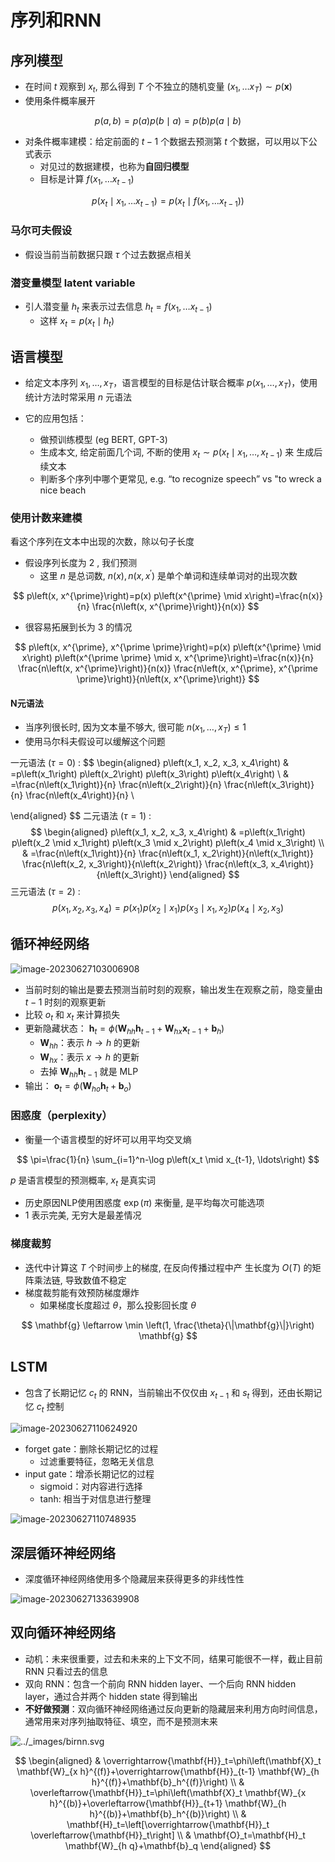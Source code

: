 # 序列和RNN

## 序列模型

- 在时间 $t$ 观察到 $x_t$, 那么得到 $T$ 个不独立的随机变量 $\left(x_1, \ldots x_T\right) \sim p(\mathbf{x})$
- 使用条件概率展开


$$
p(a, b)=p(a) p(b \mid a)=p(b) p(a \mid b)
$$


- 对条件概率建模：给定前面的 $t-1$ 个数据去预测第 $t$ 个数据，可以用以下公式表示
  - 对见过的数据建模，也称为**自回归模型**
  - 目标是计算 $f(x_1, \ldots x_{t-1})$


$$
p\left(x_t \mid x_1, \ldots x_{t-1}\right)=p\left(x_t \mid f\left(x_1, \ldots x_{t-1}\right)\right)
$$


### 马尔可夫假设

- 假设当前当前数据只跟 $\tau$ 个过去数据点相关

### 潜变量模型 latent variable

- 引人潜变量 $h_t$ 来表示过去信息 $h_t=f\left(x_1, \ldots x_{t-1}\right)$
  - 这样 $x_t=p\left(x_t \mid h_t\right)$

## 语言模型

- 给定文本序列 $x_1, \ldots, x_T$，语言模型的目标是估计联合概率 $p\left(x_1, \ldots, x_T\right)$，使用统计方法时常采用 $n$ 元语法

- 它的应用包括：
  - 做预训练模型 (eg BERT, GPT-3)
  - 生成本文, 给定前面几个词, 不断的使用 $x_t \sim p\left(x_t \mid x_1, \ldots, x_{t-1}\right)$ 来 生成后续文本
  - 判断多个序列中哪个更常见, e.g. “to recognize speech” vs "to wreck a nice beach

### 使用计数来建模

看这个序列在文本中出现的次数，除以句子长度

- 假设序列长度为 $2$ , 我们预测
  - 这里 $n$ 是总词数, $n(x), n\left(x, x^{\prime}\right)$ 是单个单词和连续单词对的出现次数


$$
p\left(x, x^{\prime}\right)=p(x) p\left(x^{\prime} \mid x\right)=\frac{n(x)}{n} \frac{n\left(x, x^{\prime}\right)}{n(x)}
$$


- 很容易拓展到长为 $3$ 的情况


$$
p\left(x, x^{\prime}, x^{\prime \prime}\right)=p(x) p\left(x^{\prime} \mid x\right) p\left(x^{\prime \prime} \mid x, x^{\prime}\right)=\frac{n(x)}{n} \frac{n\left(x, x^{\prime}\right)}{n(x)} \frac{n\left(x, x^{\prime}, x^{\prime \prime}\right)}{n\left(x, x^{\prime}\right)}
$$

#### N元语法

- 当序列很长时, 因为文本量不够大, 很可能 $n\left(x_1, \ldots, x_T\right) \leq 1$
- 使用马尔科夫假设可以缓解这个问题

一元语法 ($\tau = 0$) :
$$
\begin{aligned}
p\left(x_1, x_2, x_3, x_4\right) & =p\left(x_1\right) p\left(x_2\right) p\left(x_3\right) p\left(x_4\right) \\
& =\frac{n\left(x_1\right)}{n} \frac{n\left(x_2\right)}{n} \frac{n\left(x_3\right)}{n} \frac{n\left(x_4\right)}{n} \\

\end{aligned}
$$
二元语法 ($\tau = 1$) :
$$
\begin{aligned}
p\left(x_1, x_2, x_3, x_4\right) & =p\left(x_1\right) p\left(x_2 \mid x_1\right) p\left(x_3 \mid x_2\right) p\left(x_4 \mid x_3\right) \\
& =\frac{n\left(x_1\right)}{n} \frac{n\left(x_1, x_2\right)}{n\left(x_1\right)} \frac{n\left(x_2, x_3\right)}{n\left(x_2\right)} \frac{n\left(x_3, x_4\right)}{n\left(x_3\right)}
\end{aligned}
$$
三元语法  ($\tau = 2$) : 
$$
p\left(x_1, x_2, x_3, x_4\right)=p\left(x_1\right) p\left(x_2 \mid x_1\right) p\left(x_3 \mid x_1, x_2\right) p\left(x_4 \mid x_2, x_3\right)
$$


## 循环神经网络

![image-20230627103006908](./assets/image-20230627103006908.png)

- 当前时刻的输出是要去预测当前时刻的观察，输出发生在观察之前，隐变量由 $t-1$ 时刻的观察更新
- 比较 $o_t$ 和 $x_t$ 来计算损失
- 更新隐藏状态： $\mathbf{h}_t=\phi\left(\mathbf{W}_{h h} \mathbf{h}_{t-1}+\mathbf{W}_{h x} \mathbf{x}_{t-1}+\mathbf{b}_h\right)$
  - $\mathbf{W}_{h h}$：表示 $h\to h$ 的更新
  - $\mathbf{W}_{h x}$：表示 $x\to h$ 的更新
  - 去掉 $\mathbf{W}_{h h} \mathbf{h}_{t-1}$ 就是 MLP
- 输出： $\mathbf{o}_t=\phi\left(\mathbf{W}_{h o} \mathbf{h}_t+\mathbf{b}_o\right)$

### 困惑度（perplexity）

- 衡量一个语言模型的好坏可以用平均交叉熵


$$
\pi=\frac{1}{n} \sum_{i=1}^n-\log p\left(x_t \mid x_{t-1}, \ldots\right)
$$


$p$ 是语言模型的预测概率, $x_t$ 是真实词

- 历史原因NLP使用困惑度 $\exp (\pi)$ 来衡量, 是平均每次可能选项
- $1$ 表示完美, 无穷大是最差情况

### 梯度裁剪

- 迭代中计算这 $T$ 个时间步上的梯度, 在反向传播过程中产 生长度为 $O(T)$ 的矩阵乘法链, 导致数值不稳定
- 梯度裁剪能有效预防梯度爆炸
  - 如果梯度长度超过 $\theta$，那么投影回长度 $\theta$


$$
\mathbf{g} \leftarrow \min \left(1, \frac{\theta}{\|\mathbf{g}\|}\right) \mathbf{g}
$$


## LSTM

- 包含了长期记忆 $c_t$ 的 RNN，当前输出不仅仅由 $x_{t-1}$ 和 $s_{t}$ 得到，还由长期记忆 $c_t$ 控制

![image-20230627110624920](./assets/image-20230627110624920.png)

- forget gate：删除长期记忆的过程
  - 过滤重要特征，忽略无关信息
- input gate：增添长期记忆的过程
  - sigmoid：对内容进行选择
  - tanh: 相当于对信息进行整理

![image-20230627110748935](./assets/image-20230627110748935.png)



## 深层循环神经网络

- 深度循环神经网络使用多个隐藏层来获得更多的非线性性

![image-20230627133639908](./assets/image-20230627133639908.png)

## 双向循环神经网络

- 动机：未来很重要，过去和未来的上下文不同，结果可能很不一样，截止目前 RNN 只看过去的信息
- 双向 RNN：包含一个前向 RNN hidden layer、一个后向 RNN hidden layer，通过合并两个 hidden state 得到输出
- **不好做预测**：双向循环神经网络通过反向更新的隐藏层来利用方向时间信息，通常用来对序列抽取特征、填空，而不是预测末来

![../_images/birnn.svg](https://zh.d2l.ai/_images/birnn.svg)


$$
\begin{aligned}
& \overrightarrow{\mathbf{H}}_t=\phi\left(\mathbf{X}_t \mathbf{W}_{x h}^{(f)}+\overrightarrow{\mathbf{H}}_{t-1} \mathbf{W}_{h h}^{(f)}+\mathbf{b}_h^{(f)}\right) \\
& \overleftarrow{\mathbf{H}}_t=\phi\left(\mathbf{X}_t \mathbf{W}_{x h}^{(b)}+\overleftarrow{\mathbf{H}}_{t+1} \mathbf{W}_{h h}^{(b)}+\mathbf{b}_h^{(b)}\right) \\
& \mathbf{H}_t=\left[\overrightarrow{\mathbf{H}}_t \overleftarrow{\mathbf{H}}_t\right] \\
& \mathbf{O}_t=\mathbf{H}_t \mathbf{W}_{h q}+\mathbf{b}_q
\end{aligned}
$$

